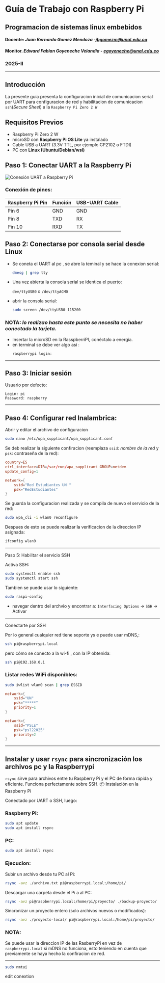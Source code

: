 # Guía de Trabajo con Raspberry Pi

## Programacion de sistemas linux embebidos
#### Docente:  *Juan Bernardo Gomez Mendoza* -*jbgomezm@unal.edu.co*
#### Monitor. *Edward Fabian Goyeneche Velandia* - *egoyeneche@unal.edu.co*


### 2025-II
----

## Introducción
La presente guia presenta la configuracion inicial de comunicacion serial por UART  para configuracion de red y habilitacion de comunicacion `ssh`(*Secure Sheel*)  a la  `Raspberry Pi Zero 2 W`

## Requisitos Previos
- Raspberry Pi Zero 2 W
- microSD con **Raspberry Pi OS Lite** ya instalado
- Cable USB a UART (3.3V TTL, por ejemplo CP2102 o FTDI)
- PC con **Linux (Ubuntu/Debian/wsl)**





##  Paso 1: Conectar UART a la Raspberry Pi

![Conexión UART a Raspberry Pi]( zero2-hero.webp)

### Conexión de pines:

| Raspberry Pi Pin | Función | USB-UART Cable |
|------------------|---------|----------------|
| Pin 6            | GND     | GND            |
| Pin 8            | TXD     | RX             |
| Pin 10           | RXD     | TX             |



##  Paso 2: Conectarse por consola serial desde Linux

* Se coneta  el UART al pc , se abre la teminal y se hace la conexion serial:


   ```bash
   dmesg | grep tty
    ```

* Una vez abierta la consola serial se identica el puerto:
    
    `dev/ttyUSB0` o `/dev/ttyACM0`


* abrir la consola serial:
    ```bash
    sudo screen /dev/ttyUSB0 115200
    ```


### NOTA:  *lo realizao  hasta este punto se necesita  no haber conectado la tarjeta.*




*  Insertar la microSD en la RasspberriPI, conéctalo a energía.
*  en terminal se debe ver algo así :
   ```
   raspberrypi login:
   ```

---

## Paso 3: Iniciar sesión

Usuario por defecto:

```text
Login: pi
Password: raspberry
```

---

## Paso 4: Configurar red  Inalambrica:

Abrir y editar el archivo de configuracion

```bash
sudo nano /etc/wpa_supplicant/wpa_supplicant.conf
```

Se deb  realizar la siguiente confiracion  (reemplaza `ssid`: *nombre de la red* y `psk`: contraseña de  la red):

```conf
country=ES
ctrl_interface=DIR=/var/run/wpa_supplicant GROUP=netdev
update_config=1

network={
    ssid="Red Estudiantes UN "
    psk="RedEstudiantes"
}
```

Se guarda la configuracion realizada y se compila de nuevo el servicio de la red:

```bash
sudo wpa_cli -i wlan0 reconfigure
```

 Despues de esto se puede realizar la verificacion de la direccion IP asignada:

```bash
ifconfig wlan0
```

---

 Paso 5: Habilitar el servicio SSH

Activa SSH:

```bash
sudo systemctl enable ssh
sudo systemctl start ssh
```

Tambien se puede usar lo siguiente:

```bash
sudo raspi-config
```

- navegar dentro del archvio y encontrar  a: `Interfacing Options` → `SSH` → Activar

---

Conectarte por SSH 

Por lo general cualquier red tiene soporte ys e puede usar   mDNS,:

```bash
ssh pi@raspberrypi.local
```

pero cómo se conecto a la wi-fi , con la IP obtenida:

```bash
ssh pi@192.168.0.1
```



### Listar redes WiFi disponibles:

```bash
sudo iwlist wlan0 scan | grep ESSID
```


```conf
network={
    ssid="UN"
    psk="*****"
    priority=1
}

network={
    ssid="PSLE"
    psk="psl22025"
    priority=2
}
```
---

##  Instalar y usar `rsync` para sincronización los  archivos pc y la Raspberrypi

`rsync`  sirve para  archivos entre tu Raspberry Pi y  el  PC de forma rápida y eficiente. Funciona perfectamente sobre SSH.
📦 Instalación en la Raspberry Pi

Conectado por UART o SSH, luego:


### Raspberry Pi:

```bash
sudo apt update
sudo apt install rsync
```

### PC:

```bash
sudo apt install rsync
```

### Ejecucion:

Subir un archivo desde tu PC al Pi:
```bash
rsync -avz ./archivo.txt pi@raspberrypi.local:/home/pi/
```
Descargar una carpeta desde el Pi a al PC:

```bash
rsync -avz pi@raspberrypi.local:/home/pi/proyecto/ ./backup-proyecto/
```

Sincronizar un proyecto entero (solo archivos nuevos o modificados):
```bash
rsync -avz ./proyecto-local/ pi@raspberrypi.local:/home/pi/proyecto/
```

### NOTA:

Se puede usar  la direccion  IP de las RasberryPi en vez de ```raspberrypi.local``` si mDNS no funciona, esto teniendo en cuenta que previamente se haya  hecho  la confiracion de red.



------
```bash
sudo nmtui
```

edit conextion


    